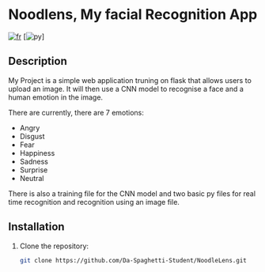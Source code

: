 # Noodlens, My facial Recognition App

[![fr](https://img.shields.io/badge/lang-fr-yellow)](https://github.com/Da-Spaghetti-Student/NoodleLens/blob/main/Readmefr.md)
[![py](https://img.shields.io/badge/python-3.11.2-3C79AB)]


## Description
My Project is a simple web application truning on flask that allows users to upload an image. It will then use a CNN model to recognise a face and a human emotion in the image. 

There are currently, there are 7 emotions:
- Angry
- Disgust
- Fear
- Happiness
- Sadness
- Surprise
- Neutral

There is also a training file for the CNN model and two basic py files for real time recognition and recognition using an image file.

## Installation
1. Clone the repository:
   ```bash
   git clone https://github.com/Da-Spaghetti-Student/NoodleLens.git
